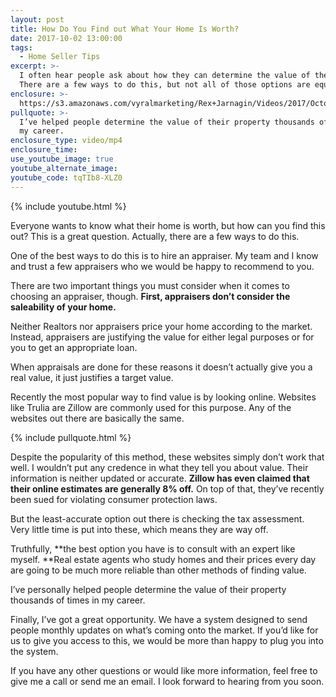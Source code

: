 ```yaml
---
layout: post
title: How Do You Find out What Your Home Is Worth?
date: 2017-10-02 13:00:00
tags:
  - Home Seller Tips
excerpt: >-
  I often hear people ask about how they can determine the value of their home.
  There are a few ways to do this, but not all of those options are equal.
enclosure: >-
  https://s3.amazonaws.com/vyralmarketing/Rex+Jarnagin/Videos/2017/October/Elite+Home+Team-+How+Do+You+Find+out+What+Your+Home+Is+Worth%253F.mp4
pullquote: >-
  I’ve helped people determine the value of their property thousands of times in
  my career.
enclosure_type: video/mp4
enclosure_time:
use_youtube_image: true
youtube_alternate_image:
youtube_code: tqTIb8-XLZ0
---
```



{% include youtube.html %}

Everyone wants to know what their home is worth, but how can you find this out? This is a great question. Actually, there are a few ways to do this.

One of the best ways to do this is to hire an appraiser. My team and I know and trust a few appraisers who we would be happy to recommend to you.

There are two important things you must consider when it comes to choosing an appraiser, though. **First, appraisers don’t consider the saleability of your home. &nbsp;**

Neither Realtors nor appraisers price your home according to the market. Instead, appraisers are justifying the value for either legal purposes or for you to get an appropriate loan.

When appraisals are done for these reasons it doesn’t actually give you a real value, it just justifies a target value.

Recently the most popular way to find value is by looking online. Websites like Trulia are Zillow are commonly used for this purpose. Any of the websites out there are basically the same.

{% include pullquote.html %}

Despite the popularity of this method, these websites simply don’t work that well. I wouldn’t put any credence in what they tell you about value. Their information is neither updated or accurate. **Zillow has even claimed that their online estimates are generally 8% off.** On top of that, they’ve recently been sued for violating consumer protection laws.

But the least-accurate option out there is checking the tax assessment. Very little time is put into these, which means they are way off.

Truthfully, **the best option you have is to consult with an expert like myself.&nbsp;**Real estate agents who study homes and their prices every day are going to be much more reliable than other methods of finding value.

I’ve personally helped people determine the value of their property thousands of times in my career.

Finally, I’ve got a great opportunity. We have a system designed to send people monthly updates on what’s coming onto the market. If you’d like for us to give you access to this, we would be more than happy to plug you into the system.

If you have any other questions or would like more information, feel free to give me a call or send me an email. I look forward to hearing from you soon.